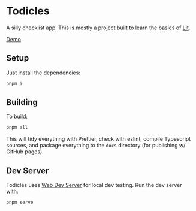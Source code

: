 # Todicles

A silly checklist app. This is mostly a project built to learn
the basics of [Lit](https://lit.dev/).

[Demo](http://misclabs.github.io/todicles)

## Setup

Just install the dependencies:

```bash
pnpm i
```

## Building

To build:

```bash
pnpm all
```

This will tidy everything with Prettier, check with eslint, compile Typescript sources, and package everything to the `docs` directory (for publishing w/ GitHub pages).

## Dev Server

Todicles uses [Web Dev Server](https://modern-web.dev/docs/dev-server/overview/) for local dev testing. Run the dev server with:

```bash
pnpm serve
```
